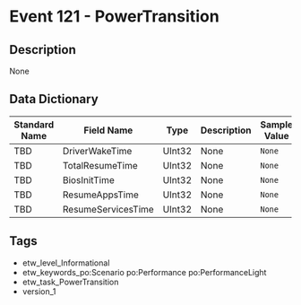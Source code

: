# Event 121 - PowerTransition

## Description
None

## Data Dictionary
|Standard Name|Field Name|Type|Description|Sample Value|
|---|---|---|---|---|
|TBD|DriverWakeTime|UInt32|None|`None`|
|TBD|TotalResumeTime|UInt32|None|`None`|
|TBD|BiosInitTime|UInt32|None|`None`|
|TBD|ResumeAppsTime|UInt32|None|`None`|
|TBD|ResumeServicesTime|UInt32|None|`None`|

## Tags
* etw_level_Informational
* etw_keywords_po:Scenario po:Performance po:PerformanceLight
* etw_task_PowerTransition
* version_1